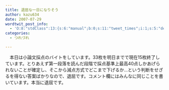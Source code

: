 ```yaml
---
title: 退屈な一日になりそう
author: kazu634
date: 2007-07-29
wordtwit_post_info:
  - 'O:8:"stdClass":13:{s:6:"manual";b:0;s:11:"tweet_times";i:1;s:5:"delay";i:0;s:7:"enabled";i:1;s:10:"separation";s:2:"60";s:7:"version";s:3:"3.7";s:14:"tweet_template";b:0;s:6:"status";i:2;s:6:"result";a:0:{}s:13:"tweet_counter";i:2;s:13:"tweet_log_ids";a:1:{i:0;i:3109;}s:9:"hash_tags";a:0:{}s:8:"accounts";a:1:{i:0;s:7:"kazu634";}}'
categories:
  - つれづれ

---
```

<div class="section">
<p>
    　本日は小論文採点のバイトをしています。33枚を明日までで現在15枚終了しています。とりあえず第一段落を読んだ段階で採点基準上最高40点しかあげられないことが確定し、そこから減点方式でどこまで下げるか…という判断をせざるを得ない答案ばかりなので、退屈です。コメント欄にはみんなに同じことを書いています。本当に退屈です。
</p>
</div>

